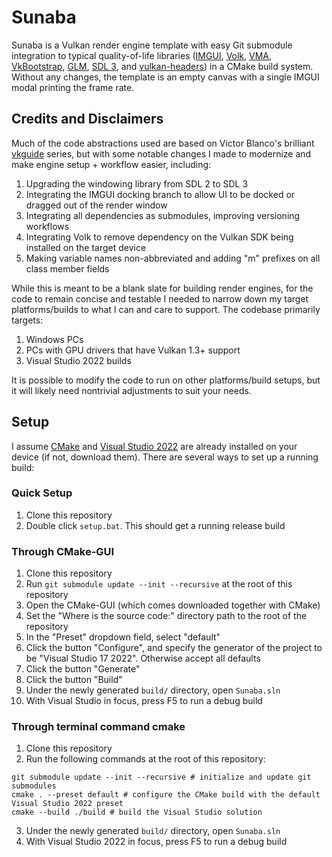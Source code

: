 # Sunaba

Sunaba is a Vulkan render engine template with easy Git submodule integration to typical quality-of-life libraries ([IMGUI](https://github.com/ocornut/imgui.git), [Volk](https://github.com/zeux/volk.git), [VMA](https://github.com/GPUOpen-LibrariesAndSDKs/VulkanMemoryAllocator), [VkBootstrap](https://github.com/charles-lunarg/vk-bootstrap), [GLM](https://github.com/g-truc/glm.git), [SDL 3](https://github.com/libsdl-org/SDL), and [vulkan-headers](https://github.com/KhronosGroup/Vulkan-Headers)) in a CMake build system. Without any changes, the template is an empty canvas with a single IMGUI modal printing the frame rate.

## Credits and Disclaimers

Much of the code abstractions used are based on Victor Blanco's brilliant [vkguide](vkguide.dev) series, but with some notable changes I made to modernize and make engine setup + workflow easier, including: 

1. Upgrading the windowing library from SDL 2 to SDL 3
2. Integrating the IMGUI docking branch to allow UI to be docked or dragged out of the render window
3. Integrating all dependencies as submodules, improving versioning workflows
4. Integrating Volk to remove dependency on the Vulkan SDK being installed on the target device
5. Making variable names non-abbreviated and adding "m" prefixes on all class member fields

While this is meant to be a blank slate for building render engines, for the code to remain concise and testable I needed to narrow down my target platforms/builds to what I can and care to support. The codebase primarily targets:

1. Windows PCs
2. PCs with GPU drivers that have Vulkan 1.3+ support
3. Visual Studio 2022 builds

It is possible to modify the code to run on other platforms/build setups, but it will likely need nontrivial adjustments to suit your needs.

## Setup

I assume [CMake](https://cmake.org/) and [Visual Studio 2022](https://visualstudio.microsoft.com/vs/) are already installed on your device (if not, download them). There are several ways to set up a running build:

### Quick Setup
1. Clone this repository
2. Double click `setup.bat`. This should get a running release build

### Through CMake-GUI
1. Clone this repository
2. Run `git submodule update --init --recursive` at the root of this repository
3. Open the CMake-GUI (which comes downloaded together with CMake)
4. Set the "Where is the source code:" directory path to the root of the repository
5. In the "Preset" dropdown field, select "default"
6. Click the button "Configure", and specify the generator of the project to be "Visual Studio 17 2022". Otherwise accept all defaults
7. Click the button "Generate"
8. Click the button "Build"
9. Under the newly generated `build/` directory, open `Sunaba.sln`
10. With Visual Studio in focus, press F5 to run a debug build

### Through terminal command cmake
1. Clone this repository
2. Run the following commands at the root of this repository:
```
git submodule update --init --recursive # initialize and update git submodules
cmake . --preset default # configure the CMake build with the default Visual Studio 2022 preset
cmake --build ./build # build the Visual Studio solution
```
3. Under the newly generated `build/` directory, open `Sunaba.sln`
4. With Visual Studio 2022 in focus, press F5 to run a debug build

